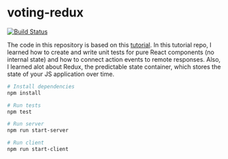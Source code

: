# voting-redux

[![Build Status](https://travis-ci.org/tjmaynes/voting-redux.svg?branch=master)](https://travis-ci.org/tjmaynes/voting-redux)

The code in this repository is based on this [tutorial](http://teropa.info/blog/2015/09/10/full-stack-redux-tutorial.html). In this tutorial repo, I learned how to create and write unit tests for pure React components (no internal state) and how to connect action events to remote responses. Also, I learned alot about Redux, the predictable state container, which stores the state of your JS application over time.

```bash
# Install dependencies
npm install

# Run tests
npm test

# Run server
npm run start-server

# Run client
npm run start-client
```
